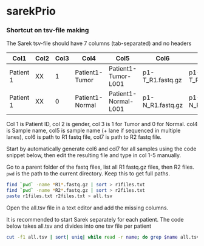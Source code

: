 # sarekPrio


### Shortcut on tsv-file making

The Sarek tsv-file should have 7 columns (tab-separated) and no headers

| Col1        | Col2 | Col3 | Col4        | Col5                 | Col6             | Col7             |
| ----------- | --- | - | --------------- | -------------------- | ---------------- | ---------------- |
| Patient 1   | XX  | 1 | Patient1-Tumor  | Patient1-Tumor-L001  | p1-T_R1.fastq.gz | p1-T_R2.fastq.gz |
| Patient 1   | XX  | 0 | Patient1-Normal | Patient1-Normal-L001 | p1-N_R1.fastq.gz | p1-N_R2.fastq.gz |

Col 1 is Patient ID, col 2 is gender, col 3 is 1 for Tumor and 0 for Normal. col4 is Sample name, col5 is sample name (+ lane if sequenced in multiple lanes), col6 is path to R1 fastq file, col7 is path to R2 fastq file.

Start by automatically generate col6 and col7 for all samples using the code snippet below, then edit the resulting file and type in col 1-5 manually.

Go to a parent folder of the fastq files, list all R1 fastq.gz files, then R2 files. `pwd` is the path to the current directory. Keep this to get full paths.

```bash
find `pwd` -name *R1*.fastq.gz | sort > r1files.txt
find `pwd` -name *R2*.fastq.gz | sort > r2files.txt
paste r1files.txt r2files.txt > all.tsv
```

Open the all.tsv file in a text editor and add the missing columns.

It is recommended to start Sarek separately for each patient. The code below takes all.tsv and divides into one tsv file per patient

```bash
cut -f1 all.tsv | sort| uniq| while read -r name; do grep $name all.tsv > $name.tsv; done
```



